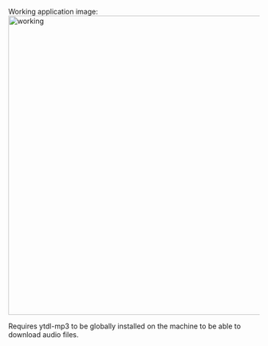 Working application image:
<img width="599" alt="working" src="https://github.com/AkshaySodhi/musiC/assets/95957791/ff3c23a2-13b6-4e1c-9baf-5649afdffe16">

Requires ytdl-mp3 to be globally installed on the machine to be able to download audio files.
